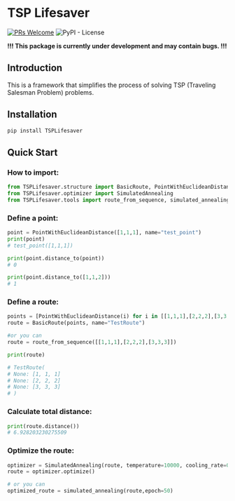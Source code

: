 # TSP Lifesaver
[![PRs Welcome](https://img.shields.io/badge/PRs-welcome-brightgreen.svg?style=flat-square)](https://makeapullrequest.com) 
![PyPI - License](https://img.shields.io/pypi/l/TSPLifesaver)

**!!! This package is currently under development and may contain bugs. !!!**

## Introduction

This is a framework that simplifies the process of solving TSP (Traveling Salesman Problem) problems.

## Installation 

```python
pip install TSPLifesaver
```

## Quick Start

### How to import:
```python
from TSPLifesaver.structure import BasicRoute, PointWithEuclideanDistance
from TSPLifesaver.optimizer import SimulatedAnnealing
from TSPLifesaver.tools import route_from_sequence, simulated_annealing
```

### Define a point:
```python
point = PointWithEuclideanDistance([1,1,1], name="test_point")
print(point)
# test_point([1,1,1])

print(point.distance_to(point))
# 0

print(point.distance_to([1,1,2]))
# 1
```

### Define a route:
```python
points = [PointWithEuclideanDistance(i) for i in [[1,1,1],[2,2,2],[3,3,3]]]
route = BasicRoute(points, name="TestRoute")

#or you can
route = route_from_sequence([[1,1,1],[2,2,2],[3,3,3]])

print(route)

# TestRoute(
# None: [1, 1, 1]
# None: [2, 2, 2]
# None: [3, 3, 3]
# )
```

### Calculate total distance:
```python
print(route.distance())
# 6.928203230275509
```

### **Optimize the route:**
```python
optimizer = SimulatedAnnealing(route, temperature=10000, cooling_rate=0.003, min_temperature=1)
route = optimizer.optimize()

# or you can 
optimized_route = simulated_annealing(route,epoch=50)
```
